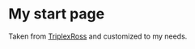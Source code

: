 # My start page

Taken from [TriplexRoss](https://github.com/TriplexRoss/dotfiles/blob/master/html/startpage.html) and customized to my needs.
